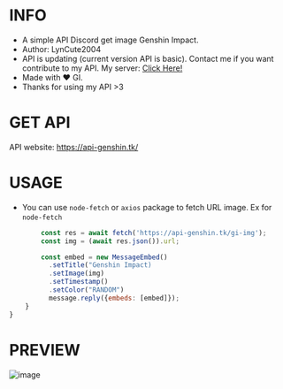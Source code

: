 # INFO
- A simple API Discord get image Genshin Impact. 
- Author: LynCute2004
- API is updating (current version API is basic). Contact me if you want contribute to my API. My server: [Click Here!](https://discord.gg/6TZVye2G3E)
- Made with ❤️ GI.
- Thanks for using my API >3

# GET API

API website: https://api-genshin.tk/

# USAGE

- You can use `node-fetch` or `axios` package to fetch URL image. Ex for `node-fetch`
``` js
        const res = await fetch('https://api-genshin.tk/gi-img');
        const img = (await res.json()).url;

        const embed = new MessageEmbed()
          .setTitle("Genshin Impact)
          .setImage(img)
          .setTimestamp()
          .setColor("RANDOM")
          message.reply({embeds: [embed]});
    }
}
```
# PREVIEW
![image](https://user-images.githubusercontent.com/52123370/154835816-9ea1c409-ca89-4d05-b967-1d3fa86b8230.png)



